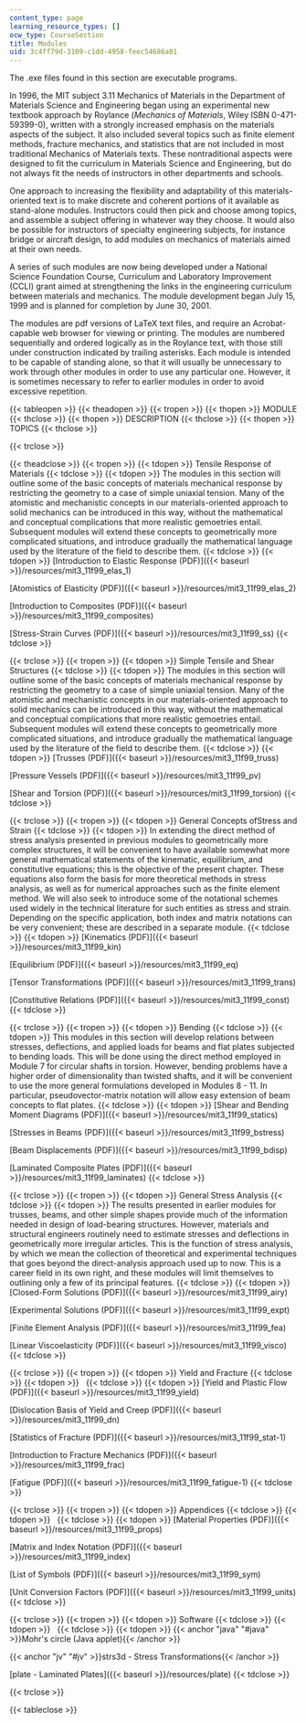 ```yaml
---
content_type: page
learning_resource_types: []
ocw_type: CourseSection
title: Modules
uid: 3c4ff79d-3109-c1dd-4958-feec54686a01
---
```


The .exe files found in this section are executable programs.

In 1996, the MIT subject 3.11 Mechanics of Materials in the Department of Materials Science and Engineering began using an experimental new textbook approach by Roylance (_Mechanics of Materials_, Wiley ISBN 0-471-59399-0), written with a strongly increased emphasis on the materials aspects of the subject. It also included several topics such as finite element methods, fracture mechanics, and statistics that are not included in most traditional Mechanics of Materials texts. These nontraditional aspects were designed to fit the curriculum in Materials Science and Engineering, but do not always fit the needs of instructors in other departments and schools.

One approach to increasing the flexibility and adaptability of this materials-oriented text is to make discrete and coherent portions of it available as stand-alone modules. Instructors could then pick and choose among topics, and assemble a subject offering in whatever way they choose. It would also be possible for instructors of specialty engineering subjects, for instance bridge or aircraft design, to add modules on mechanics of materials aimed at their own needs.

A series of such modules are now being developed under a National Science Foundation Course, Curriculum and Laboratory Improvement (CCLI) grant aimed at strengthening the links in the engineering curriculum between materials and mechanics. The module development began July 15, 1999 and is planned for completion by June 30, 2001.

The modules are pdf versions of LaTeX text files, and require an Acrobat-capable web browser for viewing or printing. The modules are numbered sequentially and ordered logically as in the Roylance text, with those still under construction indicated by trailing asterisks. Each module is intended to be capable of standing alone, so that it will usually be unnecessary to work through other modules in order to use any particular one. However, it is sometimes necessary to refer to earlier modules in order to avoid excessive repetition.

{{< tableopen >}}
{{< theadopen >}}
{{< tropen >}}
{{< thopen >}}
MODULE
{{< thclose >}}
{{< thopen >}}
DESCRIPTION
{{< thclose >}}
{{< thopen >}}
TOPICS
{{< thclose >}}

{{< trclose >}}

{{< theadclose >}}
{{< tropen >}}
{{< tdopen >}}
Tensile Response of Materials
{{< tdclose >}}
{{< tdopen >}}
The modules in this section will outline some of the basic concepts of materials mechanical response by restricting the geometry to a case of simple uniaxial tension. Many of the atomistic and mechanistic concepts in our materials-oriented approach to solid mechanics can be introduced in this way, without the mathematical and conceptual complications that more realistic gemoetries entail. Subsequent modules will extend these concepts to geometrically more complicated situations, and introduce gradually the mathematical language used by the literature of the field to describe them.
{{< tdclose >}}
{{< tdopen >}}
[Introduction to Elastic Response (PDF)]({{< baseurl >}}/resources/mit3_11f99_elas_1)  
  
[Atomistics of Elasticity (PDF)]({{< baseurl >}}/resources/mit3_11f99_elas_2)  
  
[Introduction to Composites (PDF)]({{< baseurl >}}/resources/mit3_11f99_composites)  
  
[Stress-Strain Curves (PDF)]({{< baseurl >}}/resources/mit3_11f99_ss)
{{< tdclose >}}

{{< trclose >}}
{{< tropen >}}
{{< tdopen >}}
Simple Tensile and Shear Structures
{{< tdclose >}}
{{< tdopen >}}
The modules in this section will outline some of the basic concepts of materials mechanical response by restricting the geometry to a case of simple uniaxial tension. Many of the atomistic and mechanistic concepts in our materials-oriented approach to solid mechanics can be introduced in this way, without the mathematical and conceptual complications that more realistic gemoetries entail. Subsequent modules will extend these concepts to geometrically more complicated situations, and introduce gradually the mathematical language used by the literature of the field to describe them.
{{< tdclose >}}
{{< tdopen >}}
[Trusses (PDF)]({{< baseurl >}}/resources/mit3_11f99_truss)  
  
[Pressure Vessels (PDF)]({{< baseurl >}}/resources/mit3_11f99_pv)  
  
[Shear and Torsion (PDF)]({{< baseurl >}}/resources/mit3_11f99_torsion)
{{< tdclose >}}

{{< trclose >}}
{{< tropen >}}
{{< tdopen >}}
General Concepts ofStress and Strain
{{< tdclose >}}
{{< tdopen >}}
In extending the direct method of stress analysis presented in previous modules to geometrically more complex structures, it will be convenient to have available somewhat more general mathematical statements of the kinematic, equilibrium, and constitutive equations; this is the objective of the present chapter. These equations also form the basis for more theoretical methods in stress analysis, as well as for numerical approaches such as the finite element method. We will also seek to introduce some of the notational schemes used widely in the technical literature for such entities as stress and strain. Depending on the specific application, both index and matrix notations can be very convenient; these are described in a separate module.
{{< tdclose >}}
{{< tdopen >}}
[Kinematics (PDF)]({{< baseurl >}}/resources/mit3_11f99_kin)  
  
[Equilibrium (PDF)]({{< baseurl >}}/resources/mit3_11f99_eq)  
  
[Tensor Transformations (PDF)]({{< baseurl >}}/resources/mit3_11f99_trans)  
  
[Constitutive Relations (PDF)]({{< baseurl >}}/resources/mit3_11f99_const)
{{< tdclose >}}

{{< trclose >}}
{{< tropen >}}
{{< tdopen >}}
Bending
{{< tdclose >}}
{{< tdopen >}}
This modules in this section will develop relations between stresses, deflections, and applied loads for beams and flat plates subjected to bending loads. This will be done using the direct method employed in Module 7 for circular shafts in torsion. However, bending problems have a higher order of dimensionality than twisted shafts, and it will be convenient to use the more general formulations developed in Modules 8 - 11. In particular, pseudovector-matrix notation will allow easy extension of beam concepts to flat plates.
{{< tdclose >}}
{{< tdopen >}}
[Shear and Bending Moment Diagrams (PDF)]({{< baseurl >}}/resources/mit3_11f99_statics)  
  
[Stresses in Beams (PDF)]({{< baseurl >}}/resources/mit3_11f99_bstress)  
  
[Beam Displacements (PDF)]({{< baseurl >}}/resources/mit3_11f99_bdisp)  
  
[Laminated Composite Plates (PDF)]({{< baseurl >}}/resources/mit3_11f99_laminates)
{{< tdclose >}}

{{< trclose >}}
{{< tropen >}}
{{< tdopen >}}
General Stress Analysis
{{< tdclose >}}
{{< tdopen >}}
The results presented in earlier modules for trusses, beams, and other simple shapes provide much of the information needed in design of load-bearing structures. However, materials and structural engineers routinely need to estimate stresses and deflections in geometrically more irregular articles. This is the function of stress analysis, by which we mean the collection of theoretical and experimental techniques that goes beyond the direct-analysis approach used up to now. This is a career field in its own right, and these modules will limit themselves to outlining only a few of its principal features.
{{< tdclose >}}
{{< tdopen >}}
[Closed-Form Solutions (PDF)]({{< baseurl >}}/resources/mit3_11f99_airy)  
  
[Experimental Solutions (PDF)]({{< baseurl >}}/resources/mit3_11f99_expt)  
  
[Finite Element Analysis (PDF)]({{< baseurl >}}/resources/mit3_11f99_fea)  
  
[Linear Viscoelasticity (PDF)]({{< baseurl >}}/resources/mit3_11f99_visco)
{{< tdclose >}}

{{< trclose >}}
{{< tropen >}}
{{< tdopen >}}
Yield and Fracture
{{< tdclose >}}
{{< tdopen >}}
 
{{< tdclose >}}
{{< tdopen >}}
[Yield and Plastic Flow (PDF)]({{< baseurl >}}/resources/mit3_11f99_yield)  
  
[Dislocation Basis of Yield and Creep (PDF)]({{< baseurl >}}/resources/mit3_11f99_dn)  
  
[Statistics of Fracture (PDF)]({{< baseurl >}}/resources/mit3_11f99_stat-1)  
  
[Introduction to Fracture Mechanics (PDF)]({{< baseurl >}}/resources/mit3_11f99_frac)  
  
[Fatigue (PDF)]({{< baseurl >}}/resources/mit3_11f99_fatigue-1)
{{< tdclose >}}

{{< trclose >}}
{{< tropen >}}
{{< tdopen >}}
Appendices
{{< tdclose >}}
{{< tdopen >}}
 
{{< tdclose >}}
{{< tdopen >}}
[Material Properties (PDF)]({{< baseurl >}}/resources/mit3_11f99_props)  
  
[Matrix and Index Notation (PDF)]({{< baseurl >}}/resources/mit3_11f99_index)  
  
[List of Symbols (PDF)]({{< baseurl >}}/resources/mit3_11f99_sym)  
  
[Unit Conversion Factors (PDF)]({{< baseurl >}}/resources/mit3_11f99_units)
{{< tdclose >}}

{{< trclose >}}
{{< tropen >}}
{{< tdopen >}}
Software
{{< tdclose >}}
{{< tdopen >}}
 
{{< tdclose >}}
{{< tdopen >}}
{{< anchor "java" "#java" >}}Mohr's circle (Java applet){{< /anchor >}}  
  
{{< anchor "jv" "#jv" >}}strs3d - Stress Transformations{{< /anchor >}}  
  
[plate - Laminated Plates]({{< baseurl >}}/resources/plate)
{{< tdclose >}}

{{< trclose >}}

{{< tableclose >}}